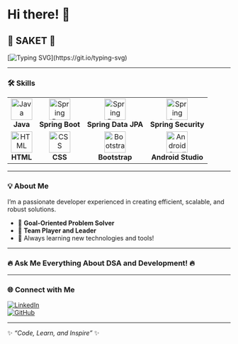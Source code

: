 # Hi there! 👋

## **🌟 SAKET 🌟**  
[![Typing SVG](https://readme-typing-svg.herokuapp.com?font=Roboto+Slab&size=35&color=F75C7E&center=true&vCenter=true&width=450&lines=Welcome+to+my+GitHub!;Ask+me+everything+about+DSA+and+development!)](https://git.io/typing-svg)

---

### 🛠️ **Skills**

<table>
  <tr>
    <td align="center">
      <img src="https://img.icons8.com/color/48/000000/java-coffee-cup-logo.png" width="48" height="48" alt="Java" />
      <br /><b>Java</b>
    </td>
    <td align="center">
      <img src="https://img.icons8.com/color/48/000000/spring-logo.png" width="48" height="48" alt="Spring Boot" />
      <br /><b>Spring Boot</b>
    </td>
    <td align="center">
      <img src="https://img.icons8.com/external-flatart-icons-outline-flatarticons/64/000000/external-sql-coding-and-development-flatart-icons-outline-flatarticons.png" width="48" height="48" alt="Spring Data JPA" />
      <br /><b>Spring Data JPA</b>
    </td>
    <td align="center">
      <img src="https://img.icons8.com/external-tal-revivo-shadow-tal-revivo/48/000000/external-spring-security-is-an-authentication-and-access-control-framework-logo-shadow-tal-revivo.png" width="48" height="48" alt="Spring Security" />
      <br /><b>Spring Security</b>
    </td>
  </tr>
  <tr>
    <td align="center">
      <img src="https://img.icons8.com/color/48/000000/html-5--v1.png" width="48" height="48" alt="HTML" />
      <br /><b>HTML</b>
    </td>
    <td align="center">
      <img src="https://img.icons8.com/color/48/000000/css3.png" width="48" height="48" alt="CSS" />
      <br /><b>CSS</b>
    </td>
    <td align="center">
      <img src="https://img.icons8.com/color/48/000000/bootstrap.png" width="48" height="48" alt="Bootstrap" />
      <br /><b>Bootstrap</b>
    </td>
    <td align="center">
      <img src="https://img.icons8.com/color/48/000000/android-studio--v2.png" width="48" height="48" alt="Android Studio" />
      <br /><b>Android Studio</b>
    </td>
  </tr>
</table>

---

### 💡 About Me  
I’m a passionate developer experienced in creating efficient, scalable, and robust solutions.  
- 🎯 **Goal-Oriented Problem Solver**  
- 🤝 **Team Player and Leader**  
- 🌱 Always learning new technologies and tools!  

---

### **🔥 Ask Me Everything About DSA and Development! 🔥**  

---

### 🌐 Connect with Me  
[![LinkedIn](https://img.icons8.com/fluency/48/000000/linkedin.png)](https://www.linkedin.com/in/saket/)  
[![GitHub](https://img.icons8.com/ios-glyphs/48/000000/github.png)](https://github.com/saket/)  

---

✨ _“Code, Learn, and Inspire”_ ✨
